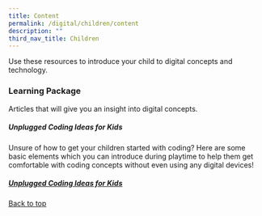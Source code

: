 ```yaml
---
title: Content
permalink: /digital/children/content
description: ""
third_nav_title: Children
---
```

Use these resources to introduce your child to digital concepts and technology.

<h3><b>Learning Package</b></h3>
Articles that will give you an insight into digital concepts.

<h5><b>Unplugged Coding Ideas for Kids</b></h5>
Unsure of how to get your children started with coding? 
Here are some basic elements which you can introduce during playtime to help them get comfortable with coding concepts without even using any digital devices!
<h5><a href="https://childrenandteens.nlb.gov.sg/diy-resources/primary/stay-curious-with-your-child">Unplugged Coding Ideas for Kids</a></h5>

<p class="has-text-right margin--top--xl"><a href="#main-content" class="has-text-indigo">Back to top</a></p>